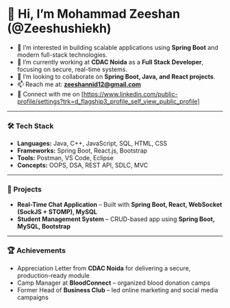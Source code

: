 # 👋 Hi, I’m Mohammad Zeeshan (@Zeeshushiekh)

- 👀 I’m interested in building scalable applications using **Spring Boot** and modern full-stack technologies.  
- 🌱 I’m currently working at **CDAC Noida** as a **Full Stack Developer**, focusing on secure, real-time systems.  
- 💞️ I’m looking to collaborate on **Spring Boot, Java, and React projects**.  
- 📫 Reach me at: **zeeshannid12@gmail.com**  
- 🔗 Connect with me on [https://www.linkedin.com/public-profile/settings?trk=d_flagship3_profile_self_view_public_profile]

---

### 🛠️ Tech Stack
- **Languages:** Java, C++, JavaScript, SQL, HTML, CSS  
- **Frameworks:** Spring Boot, React.js, Bootstrap  
- **Tools:** Postman, VS Code, Eclipse  
- **Concepts:** OOPS, DSA, REST API, SDLC, MVC  

---

### 🚀 Projects
- **Real-Time Chat Application** – Built with **Spring Boot, React, WebSocket (SockJS + STOMP), MySQL**  
- **Student Management System** – CRUD-based app using **Spring Boot, MySQL, Bootstrap**  

---

### 🏆 Achievements
- Appreciation Letter from **CDAC Noida** for delivering a secure, production-ready module  
- Camp Manager at **BloodConnect** – organized blood donation camps  
- Former Head of **Business Club** – led online marketing and social media campaigns  
